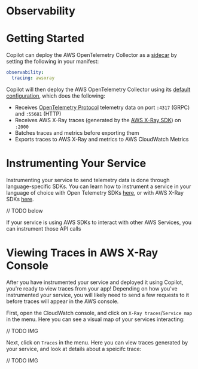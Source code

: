 # Observability

# Getting Started

Copilot can deploy the AWS OpenTelemetry Collector as a [sidecar](./sidecars.en.md) by setting the following in your manifest:
```yaml
observability:
  tracing: awsxray
```

Copilot will then deploy the AWS OpenTelemetry Collector using its [default configuration](https://github.com/aws-observability/aws-otel-collector/blob/main/config.yaml), which does the following:
- Receives [OpenTelemetry Protocol](https://github.com/open-telemetry/opentelemetry-specification/blob/main/specification/protocol/otlp.md) telemetry data on port `:4317` (GRPC) and `:55681` (HTTP)
- Receives AWS X-Ray traces (generated by the [AWS X-Ray SDK](https://docs.aws.amazon.com/xray/latest/devguide/xray-instrumenting-your-app.html#xray-instrumenting-xray-sdk)) on `:2000`
- Batches traces and metrics before exporting them
- Exports traces to AWS X-Ray and metrics to AWS CloudWatch Metrics

# Instrumenting Your Service
Instrumenting your service to send telemetry data is done through language-specific SDKs.
You can learn how to instrument a service in your language of choice with Open Telemetry SDKs [here](https://opentelemetry.io/docs/instrumentation/), or with AWS X-Ray SDKs [here](https://docs.aws.amazon.com/xray/latest/devguide/xray-instrumenting-your-app.html#xray-instrumenting-xray-sdk).

// TODO below

If your service is using AWS SDKs to interact with other AWS Services, you can instrument those API calls 

# Viewing Traces in AWS X-Ray Console
After you have instrumented your service and deployed it using Copilot, you're ready to view traces from your app! Depending on how you've instrumented your service, you will likely need to send a few requests to it before traces will appear in the AWS console.

First, open the CloudWatch console, and click on `X-Ray traces`/`Service map` in the menu. Here you can see a visual map of your services interacting:

// TODO IMG

Next, click on `Traces` in the menu. Here you can view traces generated by your service, and look at details about a speicifc trace:

// TODO IMG